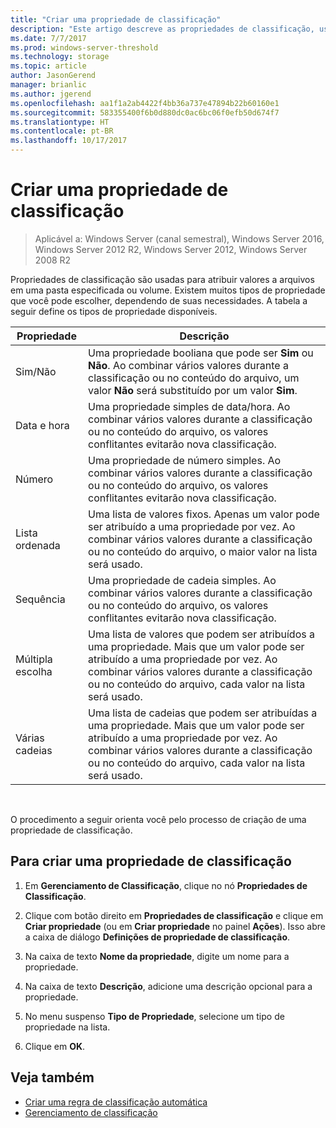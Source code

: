 ```yaml
---
title: "Criar uma propriedade de classificação"
description: "Este artigo descreve as propriedades de classificação, usadas para atribuir valores a arquivos em uma pasta especificada ou volume."
ms.date: 7/7/2017
ms.prod: windows-server-threshold
ms.technology: storage
ms.topic: article
author: JasonGerend
manager: brianlic
ms.author: jgerend
ms.openlocfilehash: aa1f1a2ab4422f4bb36a737e47894b22b60160e1
ms.sourcegitcommit: 583355400f6b0d880dc0ac6bc06f0efb50d674f7
ms.translationtype: HT
ms.contentlocale: pt-BR
ms.lasthandoff: 10/17/2017
---
```

# <a name="create-a-classification-property"></a>Criar uma propriedade de classificação

> Aplicável a: Windows Server (canal semestral), Windows Server 2016, Windows Server 2012 R2, Windows Server 2012, Windows Server 2008 R2

Propriedades de classificação são usadas para atribuir valores a arquivos em uma pasta especificada ou volume. Existem muitos tipos de propriedade que você pode escolher, dependendo de suas necessidades. A tabela a seguir define os tipos de propriedade disponíveis.

|Propriedade | Descrição |
| --- | --- |
| Sim/Não | Uma propriedade booliana que pode ser **Sim** ou **Não**. Ao combinar vários valores durante a classificação ou no conteúdo do arquivo, um valor **Não** será substituído por um valor **Sim**. |
| Data e hora | Uma propriedade simples de data/hora. Ao combinar vários valores durante a classificação ou no conteúdo do arquivo, os valores conflitantes evitarão nova classificação. |
| Número | Uma propriedade de número simples. Ao combinar vários valores durante a classificação ou no conteúdo do arquivo, os valores conflitantes evitarão nova classificação. |
| Lista ordenada | Uma lista de valores fixos. Apenas um valor pode ser atribuído a uma propriedade por vez. Ao combinar vários valores durante a classificação ou no conteúdo do arquivo, o maior valor na lista será usado. |
| Sequência | Uma propriedade de cadeia simples. Ao combinar vários valores durante a classificação ou no conteúdo do arquivo, os valores conflitantes evitarão nova classificação. |
| Múltipla escolha | Uma lista de valores que podem ser atribuídos a uma propriedade. Mais que um valor pode ser atribuído a uma propriedade por vez. Ao combinar vários valores durante a classificação ou no conteúdo do arquivo, cada valor na lista será usado. |
| Várias cadeias | Uma lista de cadeias que podem ser atribuídas a uma propriedade. Mais que um valor pode ser atribuído a uma propriedade por vez. Ao combinar vários valores durante a classificação ou no conteúdo do arquivo, cada valor na lista será usado. |

<br />

O procedimento a seguir orienta você pelo processo de criação de uma propriedade de classificação.

## <a name="to-create-a-classification-property"></a>Para criar uma propriedade de classificação

1.  Em **Gerenciamento de Classificação**, clique no nó **Propriedades de Classificação**.

2.  Clique com botão direito em **Propriedades de classificação** e clique em **Criar propriedade** (ou em **Criar propriedade** no painel **Ações**). Isso abre a caixa de diálogo **Definições de propriedade de classificação**.

3.  Na caixa de texto **Nome da propriedade**, digite um nome para a propriedade.

4.  Na caixa de texto **Descrição**, adicione uma descrição opcional para a propriedade.

5.  No menu suspenso **Tipo de Propriedade**, selecione um tipo de propriedade na lista.

6.  Clique em **OK**.

## <a name="see-also"></a>Veja também

-   [Criar uma regra de classificação automática](create-automatic-classification-rule.md)
-   [Gerenciamento de classificação](classification-management.md)